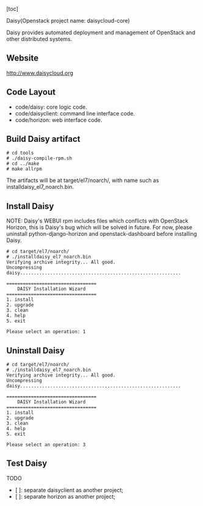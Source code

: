 [toc]

Daisy(Openstack project name: daisycloud-core)


Daisy provides automated deployment and management of OpenStack and other distributed systems.

## Website
http://www.daisycloud.org

## Code Layout

* code/daisy: core logic code.
* code/daisyclient: command line interface code.
* code/horizon: web interface code.

## Build Daisy artifact

```
# cd tools
# ./daisy-compile-rpm.sh
# cd ../make
# make allrpm
```

The artifacts will be at target/el7/noarch/, with name such as installdaisy_el7_noarch.bin.

## Install Daisy

NOTE:
Daisy's WEBUI rpm includes files which conflicts with OpenStack Horizon, this is Daisy's bug which will be solved in future. For now, please uninstall python-django-horizon and openstack-dashboard before installing Daisy.

```
# cd target/el7/noarch/
# ./installdaisy_el7_noarch.bin
Verifying archive integrity... All good.
Uncompressing daisy...........................................................

=================================
    DAISY Installation Wizard
=================================
1. install
2. upgrade
3. clean
4. help
5. exit

Please select an operation: 1
```

## Uninstall Daisy

```
# cd target/el7/noarch/
# ./installdaisy_el7_noarch.bin
Verifying archive integrity... All good.
Uncompressing daisy...........................................................

=================================
    DAISY Installation Wizard
=================================
1. install
2. upgrade
3. clean
4. help
5. exit

Please select an operation: 3
```

## Test Daisy

TODO
- [ ]: separate daisyclient as another project;
- [ ]: separate horizon as another project;
